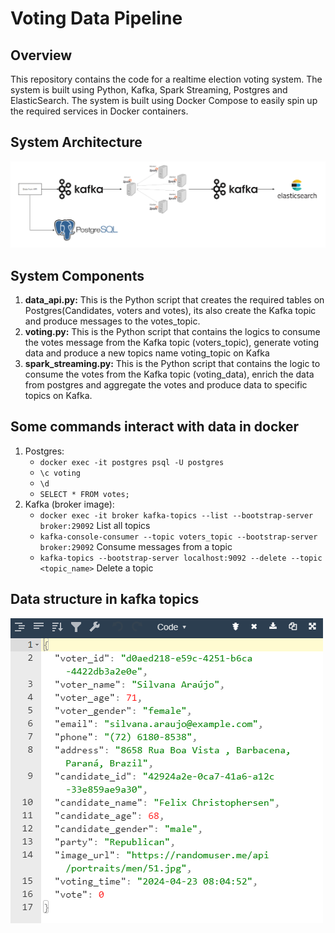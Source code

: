 # Voting Data Pipeline

## Overview
This repository contains the code for a realtime election voting system. The system is built using Python, Kafka, Spark Streaming, Postgres and ElasticSearch. The system is built using Docker Compose to easily spin up the required services in Docker containers.

## System Architecture
![SystemArchitecture.png](img%2FSystemArchitecture.png)

## System Components
1. **data_api.py:** This is the Python script that creates the required tables on Postgres(Candidates, voters and votes), its also
create the Kafka topic and produce messages to the votes_topic.
2. **voting.py:** This is the Python script that contains the logics to consume the votes message from the Kafka topic (voters_topic), generate
voting data and produce a new topics name voting_topic on Kafka
3. **spark_streaming.py:** This is the Python script that contains the logic to consume the votes from the Kafka topic (voting_data), enrich the data from postgres and aggregate the votes and produce data to specific topics on Kafka.

## Some commands interact with data in docker

1. Postgres:
   - `docker exec -it postgres psql -U postgres`
   - `\c voting`
   - `\d`
   - `SELECT * FROM votes;`
2. Kafka (broker image):
   - `docker exec -it broker kafka-topics --list --bootstrap-server broker:29092` List all topics
   - `kafka-console-consumer --topic voters_topic --bootstrap-server broker:29092` Consume messages from a topic
   - `kafka-topics --bootstrap-server localhost:9092 --delete --topic <topic_name>` Delete a topic

## Data structure in kafka topics
![voting_topic_data.png](img%2Fvoting_topic_data.png)